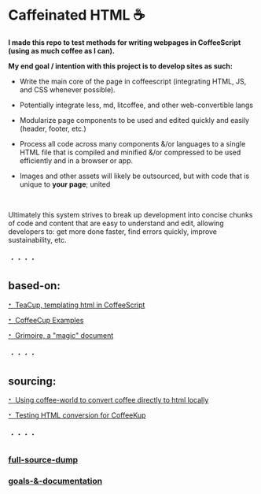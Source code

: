 
# Caffeinated HTML ☕


**I made this repo to test methods for writing webpages in CoffeeScript (using as much coffee as I can).**

**My end goal / intention with this project is to develop sites as such:**

- Write the main core of the page in coffeescript (integrating HTML, JS, and CSS whenever possible).

- Potentially integrate less, md, litcoffee, and other web-convertible langs

- Modularize page components to be used and edited quickly and easily (header, footer, etc.)

- Process all code across many components &/or languages to a single HTML file that is compiled and minified &/or compressed
	to be used efficiently and in a browser or app.

- Images and other assets will likely be outsourced, but with code that is unique to **your page**; united

</br>

Ultimately this system strives to break up development into concise chunks of code and content that are easy to understand and edit, allowing developers to: get more done faster, find errors quickly, improve sustainability, etc.


###### ・・・・

## based-on:

[**⠂** TeaCup, templating html in CoffeeScript](https://github.com/goodeggs/teacup)

[**⠂** CoffeeCup Examples](https://github.com/gradus/coffeecup/tree/master/examples/browser)

[**⠂** Grimoire, a "magic" document](https://autotelicum.github.io/Smooth-CoffeeScript/interactive/grimoire.html)


###### ・・・・

## sourcing:

[**⠂** Using coffee-world to convert coffee directly to html locally](https://github.com/Sh-ui/coffee-world)

[**⠂** Testing HTML conversion for CoffeeKup](http://coffeekup.org/)


###### ・・・・

### [full-source-dump](https://github.com/Sh-ui/caffeinated-html/projects/3)

### [goals-&-documentation](https://github.com/Sh-ui/caffeinated-html/projects/1)
